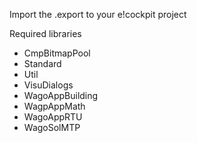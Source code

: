 Import the .export to your e!cockpit project

Required libraries
- CmpBitmapPool
- Standard
- Util
- VisuDialogs
- WagoAppBuilding
- WagpAppMath
- WagoAppRTU
- WagoSolMTP
